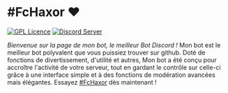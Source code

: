 # #FcHaxor ❤️
[![GPL Licence](https://badges.frapsoft.com/os/gpl/gpl.svg?v=103)](https://github.com/fchaxor/FcHaxor-Discord-Bot/blob/indev-4.0.2/LICENSE)
[![Discord Server](https://cdn.discordapp.com/icons/876108056918896650/a_3c9eb215cd438ca7e3e0f4169042a335.webp?size=128)](https://discord.gg/ryMSQHde6D)

*Bienvenue sur la page de mon bot, le meilleur Bot Discord !*
Mon bot est le meilleur bot polyvalent que vous puissiez trouver sur github. Doté de fonctions de divertissement, d'utilité et autres, Mon bot a été conçu pour accroître l'activité de votre serveur, tout en gardant le contrôle sur celle-ci grâce à une interface simple et à des fonctions de modération avancées mais élégantes. Essayez [#FcHaxor](https://github.com/fchaxor/FcHaxor-Discord-Bot) dès maintenant !
